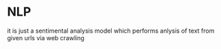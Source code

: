 # NLP

it is just a sentimental analysis model which performs anlysis of text from given urls via web crawling
